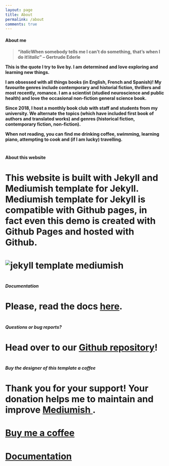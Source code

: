```yaml
---
layout: page
title: About 
permalink: /about
comments: true
---
```


<div class="row justify-content-between">
<div class="col-md-8 pr-5">
<h4>About me<h4>

> “*italic*When somebody tells me I can’t do something, that’s when I do it!*italic*” 
> – Gertrude Ederle

<p>This is the quote I try to live by. I am determined and love exploring and learning new things.<p>

<p>I am obsessed with all things books (in English, French and Spanish)! 
My favourite genres include contemporary and historial fiction, thrillers and most recently, romance. I am a scientist (studied neuroscience and public health) and love the occasional non-fiction general science book.<p>

<p>Since 2018, I host a monthly book club with staff and students from my university. We alternate the topics (which have included first book of authors and translated works) and genres (historical fiction, contemporary fiction, non-fiction).<p>

<p>When not reading, you can find me drinking coffee, swimming, learning piano, attempting to cook and (if I am lucky) travelling.<p>

# <h4>About this website<h4>
# <p>This website is built with Jekyll and Mediumish template for Jekyll. Mediumish template for Jekyll is compatible with Github pages, in fact even this demo is created with Github Pages and hosted with Github.</p>

# <p class="mb-5"><img class="shadow-lg" src="{{site.baseurl}}/assets/images/mediumish-jekyll-template.png" alt="jekyll template mediumish" /></p>

# <h5>Documentation</h5>

# <p>Please, read the docs <a href="https://bootstrapstarter.com/bootstrap-templates/template-mediumish-bootstrap-jekyll/">here</a>.</p>

# <h5>Questions or bug reports?</h5>

# <p>Head over to our <a href="https://github.com/wowthemesnet/mediumish-theme-jekyll">Github repository</a>!</p>

# </div>

<div class="col-md-4">

# <div class="sticky-top sticky-top-80">
# <h5>Buy the designer of this template a coffee</h5>

# <p>Thank you for your support! Your donation helps me to maintain and improve <a target="_blank" href="https://github.com/wowthemesnet/mediumish-theme-jekyll">Mediumish <i class="fab fa-github"></i></a>.</p>

# <a target="_blank" href="https://www.wowthemes.net/donate/" class="btn btn-danger">Buy me a coffee</a> 
# <a target="_blank" href="https://bootstrapstarter.com/bootstrap-templates/template-mediumish-bootstrap-jekyll/" class="btn btn-warning">Documentation</a>

</div>
</div>
</div>
